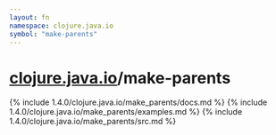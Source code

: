 ```yaml
---
layout: fn
namespace: clojure.java.io
symbol: "make-parents"
---
```


# [clojure.java.io](../)/make-parents

{% include 1.4.0/clojure.java.io/make_parents/docs.md %}
{% include 1.4.0/clojure.java.io/make_parents/examples.md %}
{% include 1.4.0/clojure.java.io/make_parents/src.md %}

